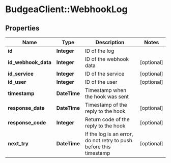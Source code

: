 # BudgeaClient::WebhookLog

## Properties
Name | Type | Description | Notes
------------ | ------------- | ------------- | -------------
**id** | **Integer** | ID of the log | 
**id_webhook_data** | **Integer** | ID of the webhook data | [optional] 
**id_service** | **Integer** | ID of the service | [optional] 
**id_user** | **Integer** | ID of the user | [optional] 
**timestamp** | **DateTime** | Timestamp when the hook was sent | 
**response_date** | **DateTime** | Timestamp of the reply to the hook | [optional] 
**response_code** | **Integer** | Return code of the reply to the hook | [optional] 
**next_try** | **DateTime** | If the log is an error, do not retry to push before this timestamp | [optional] 



